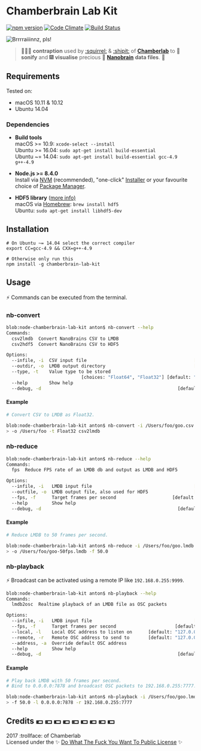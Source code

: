 # Chamberbrain Lab Kit

[![npm version](https://badge.fury.io/js/chamberbrain-lab-kit.svg)](https://badge.fury.io/js/chamberbrain-lab-kit)
[![Code Climate](https://codeclimate.com/github/Chamberlab/node-chamberbrain-lab-kit/badges/gpa.svg)](https://codeclimate.com/github/Chamberlab/node-chamberbrain-lab-kit)
[![Build Status](https://travis-ci.org/Chamberlab/node-chamberbrain-lab-kit.svg?branch=master)](https://travis-ci.org/Chamberlab/node-chamberbrain-lab-kit)

![Brrrraiiinnz, pls!](https://media.giphy.com/media/l41m04gr7tRet7Uas/giphy.gif)

> :hammer::wrench::syringe: **contraption** used by [:squirrel:](https://soundcloud.com/kammerorchester) & [:shipit:](https://soundcloud.com/antonym) of [**Chamberlab**](https://soundcloud.com/chamberlab) to :musical_note: **sonify** and :fireworks: **visualise** precious :gem: [**Nanobrain**](https://globalyoungacademy.net/the-well-tempered-brain-or-what-thinking-sounds-like) **data files**. :dizzy:

## Requirements

Tested on:
* macOS 10.11 & 10.12
* Ubuntu 14.04

### Dependencies

* **Build tools**  
  macOS >= 10.9: ``xcode-select --install``  
  Ubuntu >= 16.04: ``sudo apt-get install build-essential``  
  Ubuntu ~= 14.04: ``sudo apt-get install build-essential gcc-4.9 g++-4.9``  
  
* **Node.js >= 8.4.0**  
  Install via [NVM](https://github.com/creationix/nvm#installation) (recommended), "one-click" [Installer](https://nodejs.org/en/download/current/) or your favourite choice of [Package Manager](https://nodejs.org/en/download/package-manager/).

* **HDF5 library** ([more info)](https://www.hdfgroup.org/downloads/hdf5/)  
  macOS via [Homebrew](https://docs.brew.sh/Installation.html): ``brew install hdf5``  
  Ubuntu: ``sudo apt-get install libhdf5-dev``
  
## Installation

```shell
# On Ubuntu ~= 14.04 select the correct compiler
export CC=gcc-4.9 && CXX=g++-4.9

# Otherwise only run this
npm install -g chamberbrain-lab-kit
```

## Usage

:zap: Commands can be executed from the terminal.

### nb-convert

```bash
blob:node-chamberbrain-lab-kit anton$ nb-convert --help
Commands:
  csv2lmdb  Convert NanoBrains CSV to LMDB                             [default]
  csv2hdf5  Convert NanoBrains CSV to HDF5

Options:
  --infile, -i  CSV input file                                        [required]
  --outdir, -o  LMDB output directory                                 [required]
  --type, -t    Value type to be stored
                            [choices: "Float64", "Float32"] [default: "Float64"]
  --help        Show help                                              [boolean]
  --debug, -d                                                   [default: false]
```

#### Example
```bash
# Convert CSV to LMDB as Float32.

blob:node-chamberbrain-lab-kit anton$ nb-convert -i /Users/foo/goo.csv \
> -o /Users/foo -t Float32 csv2lmdb
```

### nb-reduce

```bash
blob:node-chamberbrain-lab-kit anton$ nb-reduce --help
Commands:
  fps  Reduce FPS rate of an LMDB db and output as LMDB and HDF5       [default]

Options:
  --infile, -i   LMDB input file                                      [required]
  --outfile, -o  LMDB output file, also used for HDF5                 [required]
  --fps, -f      Target frames per second                     [default: "100.0"]
  --help         Show help                                             [boolean]
  --debug, -d                                                   [default: false]
```

#### Example
```bash
# Reduce LMDB to 50 frames per second.

blob:node-chamberbrain-lab-kit anton$ nb-reduce -i /Users/foo/goo.lmdb \
> -o /Users/foo/goo-50fps.lmdb -f 50.0
```

### nb-playback

:zap: Broadcast can be activated using a remote IP like ``192.168.0.255:9999``.

```bash
blob:node-chamberbrain-lab-kit anton$ nb-playback --help
Commands:
  lmdb2osc  Realtime playback of an LMDB file as OSC packets           [default]

Options:
  --infile, -i   LMDB input file                                      [required]
  --fps, -f      Target frames per second                      [default: "50.0"]
  --local, -l    Local OSC address to listen on      [default: "127.0.0.1:8888"]
  --remote, -r   Remote OSC address to send to       [default: "127.0.0.1:9999"]
  --address, -a  Override default OSC address
  --help         Show help                                             [boolean]
  --debug, -d                                                   [default: false]
```

#### Example
```bash
# Play back LMDB with 50 frames per second.
# Bind to 0.0.0.0:7878 and broadcast OSC packets to 192.168.0.255:7777.

blob:node-chamberbrain-lab-kit anton$ nb-playback -i /Users/foo/goo.lmdb \
> -f 50.0 -l 0.0.0.0:7878 -r 192.168.0.255:7777
```

## Credits :euro: :yen: :dollar: :euro: :yen: :dollar: :euro: :yen: :dollar:

2017 :trollface: of Chamberlab    
Licensed under the :sparkles: [Do What The Fuck You Want To Public License](https://github.com/Chamberlab/node-chamberbrain-lab-kit/blob/master/LICENSE) :sparkles:
